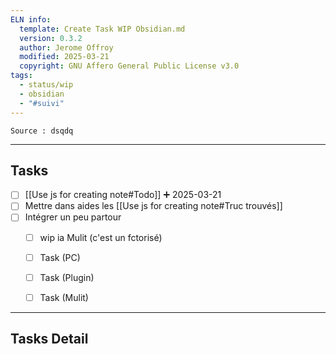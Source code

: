 ```yaml
---
ELN info:
  template: Create Task WIP Obsidian.md
  version: 0.3.2
  author: Jerome Offroy
  modified: 2025-03-21
  copyright: GNU Affero General Public License v3.0
tags:
  - status/wip
  - obsidian
  - "#suivi"
---
```

````ad-tip
Source : dsqdq

````



---
## Tasks
- [ ] [[Use js for creating note#Todo]] ➕ 2025-03-21
- [ ] Mettre dans aides les [[Use js for creating note#Truc trouvés]]
- [ ] Intégrer un peu partour 
	- [ ] wip ia Mulit (c'est un fctorisé) 
	- [ ] Task (PC)
	- [ ] Task (Plugin) 
	- [ ] Task (Mulit)


---
## Tasks Detail



